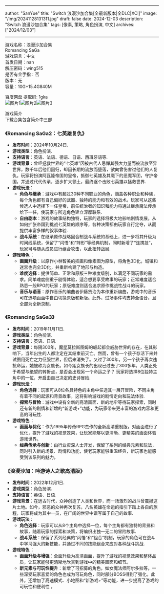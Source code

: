 
---
author: "SanYue"
title: "Switch 浪漫沙加合集[全最新版本|全DLC|XCI]"
image: "/img/20241128131311.jpg"
draft: false
date: 2024-12-03
description: "Switch 浪漫沙加合集"
tags: [像素, 策略, 角色扮演, 中文]
archives: ["2024/12/03"]

---

游戏名称：浪漫沙加合集   
Romancing SaGa    
游戏语言：中文  
首发日期：nan  
解压密码：wing515  
是否有金手指：否  
版本：无   
容量：10G+15.4G840M

[百度网盘](https://pan.baidu.com/s/1XIW-LtksTF9haQ31izP_DQ) 提取码: 1gka  
![图片1](/img/e65dc3.jpg)![图片2](/img/006e8a.jpg)![图片3](/img/18f6d3.jpg)  

游戏简介  
下载合集包含简介中三部  

 ### 《Romancing SaGa2：七英雄复仇》
- **发布时间**：2024年10月24日.
- **游戏类型**：角色扮演.
- **支持语言**：英语、法语、德语、日语、西班牙语等.
- **游戏背景**：曾经拯救世界的“七英雄”因被古代人忌惮其强大力量而被流放至异世界，数千年后他们回归，却因长期的流放而堕落，欲向曾伤害过他们的人复仇。玩家将扮演阿瓦隆帝国的皇帝，抵御七英雄及其麾下的恶魔军团，守护帝国，并通过代代传承，逐步扩大领土，最终逐个击败七英雄以拯救世界.
- **游戏玩法**：
    - **角色与继承**：游戏中有超过30种不同职业的角色，涵盖各种职业和种族，每个角色都有自己偏好的武器、独特的能力和有效的战术。玩家可从这些候选人中选择下一任皇帝，前任统治者的知识和能力将通过继承魔法传承给下一任，使玩家与所选角色建立深厚联系.
    - **自由剧本**：游戏的故事结构独特，玩家的选择将极大地影响剧情发展。从如何扩张帝国到挑战七英雄的顺序等，各种决策都由玩家自行定夺，从而提供丰富多样的叙事体验.
    - **战斗系统**：在继承原作战略回合制战斗系统的基础上，进一步将其升级为时间线系统，保留了“闪悟”和“阵形”等经典机制，同时新增了“连携技”，玩家可与随从成员进行组合攻击，以此扭转战局.
- **游戏特色** ：
    - **画面升级**：以原作小林智美的插画和像素图为原型，将角色3D化，城镇和迷宫也完全3D化，并重新构建了地形与构造。
    - **难度选择**：提供简单、正常和原版三种难度级别，以满足不同玩家的需求。简单难度侧重于剧情体验，适合想要享受故事的玩家；正常难度适合熟悉一般RPG的玩家；原版难度则适合追求原作挑战性战斗的玩家。
    - **音乐与语音**：原作音乐的编曲者伊藤贤治为本作重新编曲，游戏中的音乐可在选项画面中自由切换原版和新版。此外，过场事件均支持全语音，且全部为全新录制。

### 《Romancing SaGa3》
- **发布时间**：2019年11月11日.
- **游戏类型**：角色扮演.
- **支持语言**：英语、日语.
- **游戏背景**：每隔300年，魔星莫拉斯图姆的崛起都会威胁世界的存在，在其影响下，当年出生的人都注定在其结束前灭亡。然而，曾有一个孩子存活下来并试图用死亡之力征服世界，但后来消失了。又过了300年，另一个孩子再次违抗命运，她被称为女族长。如今距女族长的出现已过去了300多年，人类正处于希望与绝望的转折点，是否会出现另一个命运之子？ 玩家将选择8位独特主角中的一位，开启由自己决定的史诗冒险.
- **游戏玩法**：
    - **角色选择**：玩家可从8位各具特色的主角中任选其一展开冒险，不同主角有着不同的起源和背景故事，这将影响游戏的剧情走向和玩法体验.
    - **探索与冒险**：游戏中设有全新的高清画面、新的地牢等待玩家探索，同时还有新的剧情和新增的“新游戏+”功能，为玩家带来更丰富的游戏内容和更高的可玩性.
- **游戏特色** ：
    - **画面与优化**：作为1995年传奇RPG杰作的全新高清重制版，对画面进行了优化，提升了游戏的视觉效果，让玩家能够以更清晰、更精美的画面体验游戏世界。
    - **经典传承与创新**：由行业资深人士开发，保留了系列的经典元素和玩法，同时引入新的场景、剧情和功能，使老玩家能够重温经典，新玩家也能感受到该系列的魅力。

### 《浪漫沙加：吟游诗人之歌高清版》
- **发布时间**：2022年12月1日.
- **游戏类型**：角色扮演.
- **支持语言**：英语、日语.
- **游戏背景**：在远古时代，众神创造了人类和世界，而一场激烈的战斗曾震撼这片土地。如今，邪恶的众神再次复苏，八名英雄在命运的指引下踏上各自的旅程，玩家将成为其中一员，在广阔的世界中谱写属于自己的故事.
- **游戏玩法**：
    - **角色选择**：玩家可以从8个主角中选择一位，每个主角都有独特的背景和故事，随着玩家的探索和决策，将编织出独一无二的冒险故事.
    - **战斗系统**：保留了系列经典的“闪悟”和“组合”机制，玩家的角色可在战斗中学习强大的新技能，并通过不同的技能组合来应对各种战斗挑战.
- **游戏特色** ：
    - **画面升级与增强**：全面升级为高清画面，提升了游戏的视觉效果和整体品质，让玩家能够更清晰地欣赏到游戏中的精美画面和细节。
    - **新元素与可玩性提升**：新增了可招募的角色，如女魔法师阿尔多拉等，一些深受玩家喜爱的角色也成为可玩角色，同时部分BOSS得到了强化。此外，还增加了高速模式、小地图和“新游戏+”等功能，进一步提高了游戏的可玩性和便利性 。
 
